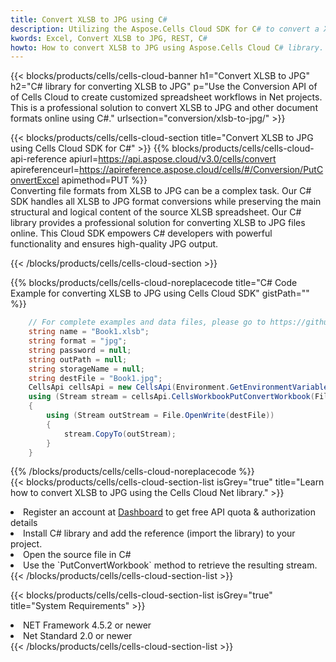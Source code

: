 ```yaml
---
title: Convert XLSB to JPG using C# 
description: Utilizing the Aspose.Cells Cloud SDK for C# to convert a XLSB format file to a JPG format file. 
kwords: Excel, Convert XLSB to JPG, REST, C#
howto: How to convert XLSB to JPG using Aspose.Cells Cloud C# library.
---
```



{{< blocks/products/cells/cells-cloud-banner h1="Convert XLSB to JPG" h2="C# library for converting XLSB to JPG" p="Use the Conversion API of of Cells Cloud to create customized spreadsheet workflows in Net projects. This is a professional solution to convert XLSB to JPG and other document formats online using C#." urlsection="conversion/xlsb-to-jpg/" >}}

{{< blocks/products/cells/cells-cloud-section  title="Convert XLSB to JPG using Cells Cloud SDK for C#" >}}
{{% blocks/products/cells/cells-cloud-api-reference  apiurl=https://api.aspose.cloud/v3.0/cells/convert  apireferenceurl=https://apireference.aspose.cloud/cells/#/Conversion/PutConvertExcel  apimethod=PUT %}}
<br/>
Converting file formats from XLSB to JPG can be a complex task. Our C# SDK handles all XLSB to JPG format conversions while preserving the main structural and logical content of the source XLSB spreadsheet. Our C# library provides a professional solution for converting XLSB to JPG files online. This Cloud SDK empowers C# developers with powerful functionality and ensures high-quality JPG output.

{{< /blocks/products/cells/cells-cloud-section >}}

{{% blocks/products/cells/cells-cloud-noreplacecode title="C# Code Example for converting XLSB to JPG using Cells Cloud SDK" gistPath="" %}}
 
```cs
    // For complete examples and data files, please go to https://github.com/aspose-cells-cloud/aspose-cells-cloud-dotnet/
    string name = "Book1.xlsb";
    string format = "jpg";
    string password = null;
    string outPath = null;
    string storageName = null;
    string destFile = "Book1.jpg";
    CellsApi cellsApi = new CellsApi(Environment.GetEnvironmentVariable("ProductClientId"), Environment.GetEnvironmentVariable("ProductClientSecret"));
    using (Stream stream = cellsApi.CellsWorkbookPutConvertWorkbook(File.OpenRead(name), format, password, outPath, storageName))
    {
        using (Stream outStream = File.OpenWrite(destFile))
        {
            stream.CopyTo(outStream);
        }
    }
```
 
{{% /blocks/products/cells/cells-cloud-noreplacecode  %}}
<br/>
{{< blocks/products/cells/cells-cloud-section-list isGrey="true"  title="Learn how to convert XLSB to JPG using the Cells Cloud Net library." >}}
<li>Register an account at <a href="https://dashboard.aspose.cloud/">Dashboard</a> to get free API quota & authorization details</li>
<li>Install C# library and add the reference (import the library) to your project.</li>
<li>Open the source file in C#</li>
<li>Use the `PutConvertWorkbook` method to retrieve the resulting stream.</li>
{{< /blocks/products/cells/cells-cloud-section-list >}}

{{< blocks/products/cells/cells-cloud-section-list isGrey="true"  title="System Requirements" >}}
<li>NET Framework 4.5.2 or newer</li>
<li>Net Standard 2.0 or newer</li>
{{< /blocks/products/cells/cells-cloud-section-list >}}
